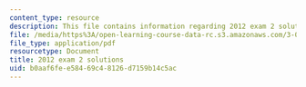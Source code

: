 ```yaml
---
content_type: resource
description: This file contains information regarding 2012 exam 2 solutions.
file: /media/https%3A/open-learning-course-data-rc.s3.amazonaws.com/3-044-materials-processing-spring-2013/b0aaf6fee58469c48126d7159b14c5ac_MIT3_044S13_2012exam2solns.pdf
file_type: application/pdf
resourcetype: Document
title: 2012 exam 2 solutions
uid: b0aaf6fe-e584-69c4-8126-d7159b14c5ac
---
```


